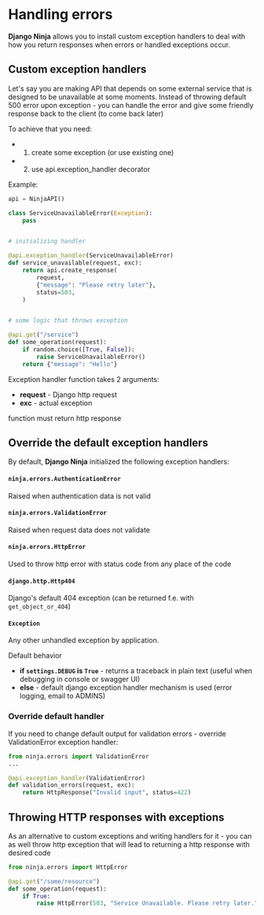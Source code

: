 # Handling errors

**Django Ninja** allows you to install custom exception handlers to deal with how you return responses when errors or handled exceptions occur.

## Custom exception handlers

Let's say you are making API that depends on some external service that is designed to be unavailable at some moments. Instead of throwing default 500 error upon exception - you can handle the error and give some friendly response back to the client (to come back later)

To achieve that you need:

 - 1) create some exception (or use existing one)
 - 2) use api.exception_handler decorator


Example:


```python hl_lines="9 10"
api = NinjaAPI()

class ServiceUnavailableError(Exception):
    pass


# initializing handler

@api.exception_handler(ServiceUnavailableError)
def service_unavailable(request, exc):
    return api.create_response(
        request,
        {"message": "Please retry later"},
        status=503,
    )


# some logic that throws exception

@api.get("/service")
def some_operation(request):
    if random.choice([True, False]):
        raise ServiceUnavailableError()
    return {"message": "Hello"}

```

Exception handler function takes 2 arguments:

 - **request** - Django http request
 - **exc** - actual exception

function must return http response

## Override the default exception handlers

By default, **Django Ninja** initialized the following exception handlers:


#### `ninja.errors.AuthenticationError`

Raised when authentication data is not valid

#### `ninja.errors.ValidationError`

Raised when request data does not validate

#### `ninja.errors.HttpError`

Used to throw http error with status code from any place of the code

#### `django.http.Http404`
 
 Django's default 404 exception (can be returned f.e. with `get_object_or_404`)

#### `Exception`
 
Any other unhandled exception by application.

Default behavior 
 
  - **if `settings.DEBUG` is `True`** - returns a traceback in plain text (useful when debugging in console or swagger UI)
  - **else** - default django exception handler mechanism is used (error logging, email to ADMINS)


### Override default handler

If you need to change default output for validation errors - override ValidationError exception handler:


```python hl_lines="1 4"
from ninja.errors import ValidationError
...

@api.exception_handler(ValidationError)
def validation_errors(request, exc):
    return HttpResponse("Invalid input", status=422)
```


## Throwing HTTP responses with exceptions

As an alternative to custom exceptions and writing handlers for it - you can as well throw http exception that will lead to returning a http response with desired code


```python
from ninja.errors import HttpError

@api.get("/some/resource")
def some_operation(request):
    if True:
        raise HttpError(503, "Service Unavailable. Please retry later.")

```
